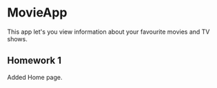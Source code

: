 # MovieApp
This app let's you view information about your favourite movies and TV shows.

## Homework 1
Added Home page.

